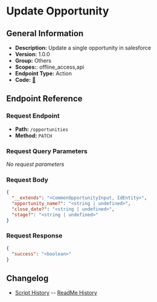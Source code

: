 # Update Opportunity

## General Information

- **Description:** Update a single opportunity in salesforce
- **Version:** 1.0.0
- **Group:** Others
- **Scopes:**: offline_access,api
- **Endpoint Type:** Action
- **Code:** [🔗](https://github.com/NangoHQ/integration-templates/tree/main/integrations/salesforce-sandbox/actions/update-opportunity.ts)

## Endpoint Reference

### Request Endpoint

- **Path:** `/opportunities`
- **Method:** `PATCH`

### Request Query Parameters

_No request parameters_

### Request Body

```json
{
  "__extends": "<CommonOpportunityInput, IdEntity>",
  "opportunity_name?": "<string | undefined>",
  "close_date?": "<string | undefined>",
  "stage?": "<string | undefined>"
}
```

### Request Response

```json
{
  "success": "<boolean>"
}
```

## Changelog

- [Script History](https://github.com/NangoHQ/integration-templates/commits/main/integrations/salesforce-sandbox/actions/update-opportunity.ts)
-- [ReadMe History](https://github.com/NangoHQ/integration-templates/commits/main/integrations/salesforce-sandbox/actions/update-opportunity.md)
